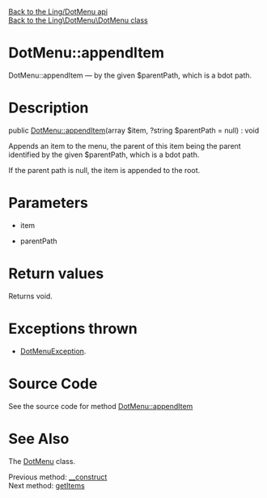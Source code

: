 [Back to the Ling/DotMenu api](https://github.com/lingtalfi/DotMenu/blob/master/doc/api/Ling/DotMenu.md)<br>
[Back to the Ling\DotMenu\DotMenu class](https://github.com/lingtalfi/DotMenu/blob/master/doc/api/Ling/DotMenu/DotMenu.md)


DotMenu::appendItem
================



DotMenu::appendItem — by the given $parentPath, which is a bdot path.




Description
================


public [DotMenu::appendItem](https://github.com/lingtalfi/DotMenu/blob/master/doc/api/Ling/DotMenu/DotMenu/appendItem.md)(array $item, ?string $parentPath = null) : void




Appends an item to the menu, the parent of this item being the parent identified
by the given $parentPath, which is a bdot path.

If the parent path is null, the item is appended to the root.




Parameters
================


- item

    

- parentPath

    


Return values
================

Returns void.


Exceptions thrown
================

- [DotMenuException](https://github.com/lingtalfi/DotMenu/blob/master/doc/api/Ling/DotMenu/Exception/DotMenuException.md).&nbsp;







Source Code
===========
See the source code for method [DotMenu::appendItem](https://github.com/lingtalfi/DotMenu/blob/master/DotMenu.php#L88-L120)


See Also
================

The [DotMenu](https://github.com/lingtalfi/DotMenu/blob/master/doc/api/Ling/DotMenu/DotMenu.md) class.

Previous method: [__construct](https://github.com/lingtalfi/DotMenu/blob/master/doc/api/Ling/DotMenu/DotMenu/__construct.md)<br>Next method: [getItems](https://github.com/lingtalfi/DotMenu/blob/master/doc/api/Ling/DotMenu/DotMenu/getItems.md)<br>

